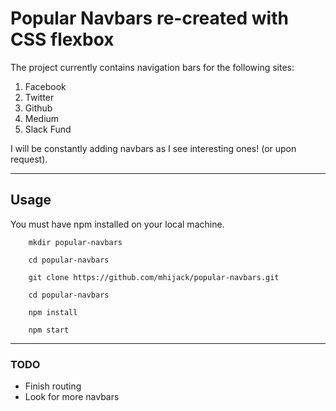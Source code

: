 # Popular Navbars re-created with CSS flexbox

The project currently contains navigation bars for the following sites:

1. Facebook
2. Twitter
3. Github
4. Medium
5. Slack Fund

I will be constantly adding navbars as I see interesting ones! (or upon request).


****
## Usage

You must have npm installed on your local machine.

```
    mkdir popular-navbars

    cd popular-navbars

    git clone https://github.com/mhijack/popular-navbars.git

    cd popular-navbars

    npm install

    npm start
```
****


### TODO

* Finish routing
* Look for more navbars